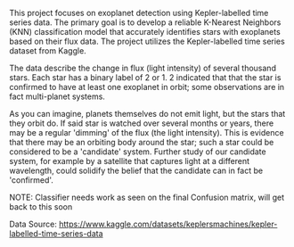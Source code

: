 This project focuses on exoplanet detection using Kepler-labelled time series data. The primary goal is to develop a reliable K-Nearest Neighbors (KNN) classification model that accurately identifies stars with exoplanets based on their flux data. The project utilizes the Kepler-labelled time series dataset from Kaggle.

The data describe the change in flux (light intensity) of several thousand stars. Each star has a binary label of 2 or 1. 2 indicated that that the star is confirmed to have at least one exoplanet in orbit; some observations are in fact multi-planet systems.

As you can imagine, planets themselves do not emit light, but the stars that they orbit do. If said star is watched over several months or years, there may be a regular 'dimming' of the flux (the light intensity). This is evidence that there may be an orbiting body around the star; such a star could be considered to be a 'candidate' system. Further study of our candidate system, for example by a satellite that captures light at a different wavelength, could solidify the belief that the candidate can in fact be 'confirmed'.


NOTE: Classifier needs work as seen on the final Confusion matrix, will get back to this soon

Data Source: https://www.kaggle.com/datasets/keplersmachines/kepler-labelled-time-series-data
